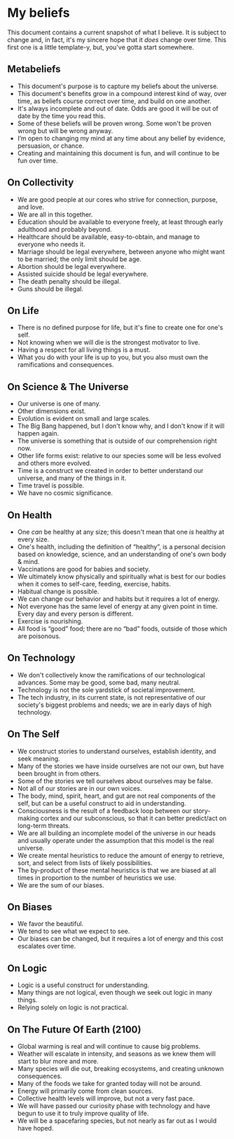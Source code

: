 # My beliefs

This document contains a current snapshot of what I believe. It is subject to change and, in fact, it's my sincere hope that it *does* change over time. This first one is a little template-y, but, you've gotta start somewhere.

## Metabeliefs
- This document's purpose is to capture my beliefs about the universe.
- This document's benefits grow in a compound interest kind of way, over time, as beliefs course correct over time, and build on one another.
- It's always incomplete and out of date. Odds are good it will be out of date by the time you read this.
- Some of these beliefs will be proven wrong. Some won't be proven wrong but will be wrong anyway.
- I’m open to changing my mind at any time about any belief by evidence, persuasion, or chance.
- Creating and maintaining this document is fun, and will continue to be fun over time.

## On Collectivity
- We are good people at our cores who strive for connection, purpose, and love.
- We are all in this together.
- Education should be available to everyone freely, at least through early adulthood and probably beyond.
- Healthcare should be available, easy-to-obtain, and manage to everyone who needs it.
- Marriage should be legal everywhere, between anyone who might want to be married; the only limit should be age.
- Abortion should be legal everywhere.
- Assisted suicide should be legal everywhere.
- The death penalty should be illegal.
- Guns should be illegal.

## On Life
- There is no defined purpose for life, but it's fine to create one for one's self.
- Not knowing when we will die is the strongest motivator to live.
- Having a respect for all living things is a must.
- What you do with your life is up to you, but you also must own the ramifications and consequences.

## On Science & The Universe
- Our universe is one of many.
- Other dimensions exist.
- Evolution is evident on small and large scales.
- The Big Bang happened, but I don't know why, and I don't know if it will happen again.
- The universe is something that is outside of our comprehension right now.
- Other life forms exist: relative to our species some will be less evolved and others more evolved.
- Time is a construct we created in order to better understand our universe, and many of the things in it.
- Time travel is possible.
- We have no cosmic significance.

## On Health
- One *can* be healthy at any size; this doesn't mean that one *is* healthy at every size.
- One's health, including the definition of “healthy”, is a personal decision based on knowledge, science, and an understanding of one's own body & mind.
- Vaccinations are good for babies and society.
- We ultimately know physically and spiritually what is best for our bodies when it comes to self-care, feeding, exercise, habits.
- Habitual change is possible.
- We can change our behavior and habits but it requires a lot of energy.
- Not everyone has the same level of energy at any given point in time. Every day and every person is different.
- Exercise is nourishing.
- All food is “good” food; there are no “bad” foods, outside of those which are poisonous.

## On Technology
- We don't collectively know the ramifications of our technological advances. Some may be good, some bad, many neutral.
- Technology is not the sole yardstick of societal improvement.
- The tech industry, in its current state, is not representative of our society's biggest problems and needs; we are in early days of high technology.

## On The Self
- We construct stories to understand ourselves, establish identity, and seek meaning.
- Many of the stories we have inside ourselves are not our own, but have been brought in from others.
- Some of the stories we tell ourselves about ourselves may be false.
- Not all of our stories are in our own voices.
- The body, mind, spirit, heart, and gut are not real components of the self, but can be a useful construct to aid in understanding.
- Consciousness is the result of a feedback loop between our story-making cortex and our subconscious, so that it can better predict/act on long-term threats.
- We are all building an incomplete model of the universe in our heads and usually operate under the assumption that this model is the real universe.
- We create mental heuristics to reduce the amount of energy to retrieve, sort, and select from lists of likely possibilities.
- The by-product of these mental heuristics is that we are biased at all times in proportion to the number of heuristics we use.
- We are the sum of our biases.

## On Biases
- We favor the beautiful.
- We tend to see what we expect to see.
- Our biases can be changed, but it requires a lot of energy and this cost escalates over time.

## On Logic
- Logic is a useful construct for understanding.
- Many things are not logical, even though we seek out logic in many things.
- Relying solely on logic is not practical.

## On The Future Of Earth (2100)
- Global warming is real and will continue to cause big problems.
- Weather will escalate in intensity, and seasons as we knew them will start to blur more and more.
- Many species will die out, breaking ecosystems, and creating unknown consequences.
- Many of the foods we take for granted today will not be around.
- Energy will primarily come from clean sources.
- Collective health levels will improve, but not a very fast pace.
- We will have passed our curiosity phase with technology and have begun to use it to truly improve quality of life.
- We will be a spacefaring species, but not nearly as far out as I would have hoped.
